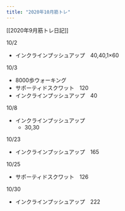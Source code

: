 ```yaml
---
title: "2020年10月筋トレ"
---
```



[[2020年9月筋トレ日記]]

10/2
- インクラインプッシュアップ　40,40,1×60

10/3
- 8000歩ウォーキング
- サポーティドスクワット　120
- インクラインプッシュアップ　40

10/8
- インクラインプッシュアップ
    - 30,30

10/23
- インクラインプッシュアップ　165

10/25
- サポーティドスクワット　126

10/30
- インクラインプッシュアップ　222
